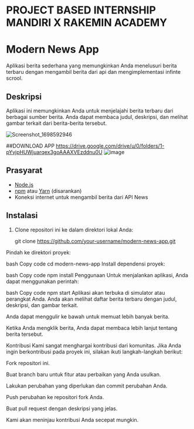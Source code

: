 # PROJECT BASED INTERNSHIP MANDIRI X RAKEMIN ACADEMY


# Modern News App

Aplikasi berita sederhana yang memungkinkan Anda menelusuri berita terbaru dengan mengambil berita dari api dan mengimplementasi infinte scrool.

## Deskripsi

Aplikasi ini memungkinkan Anda untuk menjelajahi berita terbaru dari berbagai sumber berita. Anda dapat membaca judul, deskripsi, dan melihat gambar terkait dari berita-berita tersebut.

![Screenshot_1698592946](https://github.com/RizaldoAR/pbi_mandiri/assets/36756266/79d6ac75-ebf0-473d-83af-05b41f48ac2f)


##DOWNLOAD APP
https://drive.google.com/drive/u/0/folders/1-pYvjpHUWjuarqex3goAAAXVEzddnu0U
![image](https://github.com/RizaldoAR/pbi_mandiri/assets/36756266/246ff907-d8b6-4223-bb4c-926d2ffb4106)


## Prasyarat

- [Node.js](https://nodejs.org/)
- [npm](https://www.npmjs.com/) atau [Yarn](https://yarnpkg.com/) (disarankan)
- Koneksi internet untuk mengambil berita dari API News

## Instalasi

1. Clone repositori ini ke dalam direktori lokal Anda:



   git clone https://github.com/your-username/modern-news-app.git

Pindah ke direktori proyek:

bash
Copy code
cd modern-news-app
Install dependensi proyek:

bash
Copy code
npm install
Penggunaan
Untuk menjalankan aplikasi, Anda dapat menggunakan perintah:

bash
Copy code
npm start
Aplikasi akan terbuka di simulator atau perangkat Anda. Anda akan melihat daftar berita terbaru dengan judul, deskripsi, dan gambar terkait.

Anda dapat menggulir ke bawah untuk memuat lebih banyak berita.

Ketika Anda mengklik berita, Anda dapat membaca lebih lanjut tentang berita tersebut.

Kontribusi
Kami sangat menghargai kontribusi dari komunitas. Jika Anda ingin berkontribusi pada proyek ini, silakan ikuti langkah-langkah berikut:

Fork repositori ini.

Buat branch baru untuk fitur atau perbaikan yang Anda usulkan.

Lakukan perubahan yang diperlukan dan commit perubahan Anda.

Push perubahan ke repositori fork Anda.

Buat pull request dengan deskripsi yang jelas.

Kami akan meninjau kontribusi Anda secepat mungkin.
